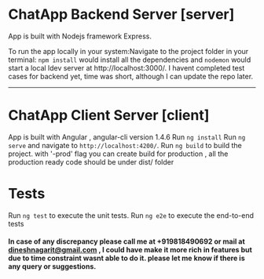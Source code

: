 # ChatApp Backend Server [server]
App is built with Nodejs framework Express.

To run the app locally in your system:Navigate to the project folder in your terminal: `npm install` would install all the dependencies and `nodemon` would start a local ldev server at http://localhost:3000/.
 I havent completed test cases for backend yet, time was short, although  I can update the repo later.

--------------------------------------------------------------------------

# ChatApp Client Server [client]
App is built with Angular , angular-cli version 1.4.6
Run `ng install` 
Run `ng serve` and navigate to `http://localhost:4200/`.
Run `ng build` to build the project. with '-prod' flag you can create build for production , all the production ready code should be under dist/ folder

# Tests
Run `ng test` to execute the unit tests.
Run `ng e2e` to execute the end-to-end tests


#### In case of any discrepancy please call me at +919818490692 or mail at dineshnagarit@gmail.com , I could have make it more rich in features but due to time constraint wasnt able to do it. please let me know if there is any query or suggestions.

